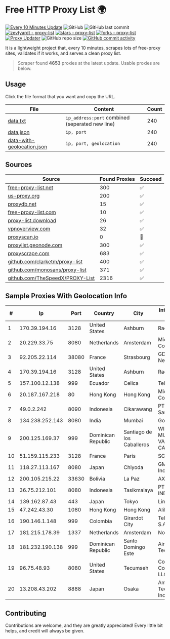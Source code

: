 
# Free HTTP Proxy List 🌍

[![Every 10 Minutes Update](https://github.com/mertguvencli/http-proxy-list/actions/workflows/main.yml/badge.svg?branch=main)](https://github.com/mertguvencli/http-proxy-list/actions/workflows/main.yml)
![GitHub](https://img.shields.io/github/license/mertguvencli/http-proxy-list)
![GitHub last commit](https://img.shields.io/github/last-commit/mertguvencli/http-proxy-list)
[![zevtyardt - proxy-list](https://img.shields.io/static/v1?label=zevtyardt&message=proxy-list&color=blue&logo=github)](https://github.com/zevtyardt/proxy-list "Go to GitHub repo")
[![stars - proxy-list](https://img.shields.io/github/stars/zevtyardt/proxy-list?style=social)](https://github.com/zevtyardt/proxy-list)
[![forks - proxy-list](https://img.shields.io/github/forks/zevtyardt/proxy-list?style=social)](https://github.com/zevtyardt/proxy-list)
[![Proxy Updater](https://github.com/zevtyardt/proxy-list/workflows/Proxy%20Updater/badge.svg)](https://github.com/zevtyardt/proxy-list/actions?query=workflow:"Proxy+Updater")
![GitHub repo size](https://img.shields.io/github/repo-size/zevtyardt/proxy-list)
[![GitHub commit activity](https://img.shields.io/github/commit-activity/m/zevtyardt/proxy-list?logo=commits)](https://github.com/zevtyardt/proxy-list/commits/main)

It is a lightweight project that, every 10 minutes, scrapes lots of free-proxy sites, validates if it works, and serves a clean proxy list.

> Scraper found **4653** proxies at the latest update. Usable proxies are below.

## Usage

Click the file format that you want and copy the URL.

|File|Content|Count|
|----|-------|-----|
|[data.txt](https://raw.githubusercontent.com/mertguvencli/http-proxy-list/main/proxy-list/data.txt)|`ip_address:port` combined (seperated new line)|240|
|[data.json](https://raw.githubusercontent.com/mertguvencli/http-proxy-list/main/proxy-list/data.json)|`ip, port`|240|
|[data-with-geolocation.json](https://raw.githubusercontent.com/mertguvencli/http-proxy-list/main/proxy-list/data-with-geolocation.json)|`ip, port, geolocation`|240|

## Sources

|Source|Found Proxies|Succeed|
|------|-------------|-------|
|[free-proxy-list.net](https://free-proxy-list.net)|300|✅|
|[us-proxy.org](https://www.us-proxy.org)|200|✅|
|[proxydb.net](http://proxydb.net)|15|✅|
|[free-proxy-list.com](https://free-proxy-list.com/?page=&port=&type%5B%5D=http&type%5B%5D=https&up_time=0&search=Search)|10|✅|
|[proxy-list.download](https://www.proxy-list.download/HTTP)|26|✅|
|[vpnoverview.com](https://vpnoverview.com/privacy/anonymous-browsing/free-proxy-servers)|32|✅|
|[proxyscan.io](https://www.proxyscan.io)|0|🚫|
|[proxylist.geonode.com](https://proxylist.geonode.com/api/proxy-list?limit=300&page=1&sort_by=lastChecked&sort_type=desc&protocols=http,https)|300|✅|
|[proxyscrape.com](https://api.proxyscrape.com/v2/?request=displayproxies&protocol=http&timeout=10000&country=all&ssl=all&anonymity=all)|683|✅|
|[github.com/clarketm/proxy-list](https://raw.githubusercontent.com/clarketm/proxy-list/master/proxy-list-raw.txt)|400|✅|
|[github.com/monosans/proxy-list](https://raw.githubusercontent.com/monosans/proxy-list/main/proxies/http.txt)|371|✅|
|[github.com/TheSpeedX/PROXY-List](https://raw.githubusercontent.com/TheSpeedX/PROXY-List/master/http.txt)|2316|✅|


## Sample Proxies With Geolocation Info

|#|Ip|Port|Country|City|Internet Service Provider|
|-|--|----|-------|----|-------------------------|
|1|170.39.194.16|3128|United States|Ashburn|Rackdog, LLC|
|2|20.229.33.75|8080|Netherlands|Amsterdam|Microsoft Corporation|
|3|92.205.22.114|38080|France|Strasbourg|GD MASS Network|
|4|170.39.194.16|3128|United States|Ashburn|Rackdog, LLC|
|5|157.100.12.138|999|Ecuador|Celica|Telconet S.A|
|6|20.187.167.218|80|Hong Kong|Hong Kong|Microsoft Corporation|
|7|49.0.2.242|8090|Indonesia|Cikarawang|PT Usaha Adi Sanggoro|
|8|134.238.252.143|8080|India|Mumbai|Google LLC|
|9|200.125.169.37|999|Dominican Republic|Santiago de los Caballeros|WIRELESS MULTI SERVICE VARGAS CABRERA, S. R. L|
|10|51.159.115.233|3128|France|Paris|SCALEWAY|
|11|118.27.113.167|8080|Japan|Chiyoda|GMO Internet, Inc.|
|12|200.105.215.22|33630|Bolivia|La Paz|AXS Bolivia S. A.|
|13|36.75.212.101|8080|Indonesia|Tasikmalaya|PT. TELKOM INDONESIA|
|14|139.162.87.43|443|Japan|Tokyo|Linode, LLC|
|15|47.242.43.30|1080|Hong Kong|Hong Kong|Alibaba.com LLC|
|16|190.146.1.148|999|Colombia|Girardot City|Telmex Colombia S.A.|
|17|181.215.178.39|1337|Netherlands|Amsterdam|NovoServe B.V.|
|18|181.232.190.138|999|Dominican Republic|Santo Domingo Este|Airtime Technology SRL|
|19|96.75.48.93|8080|United States|Tecumseh|Comcast Cable Communications, LLC|
|20|13.208.43.202|8888|Japan|Osaka|Amazon Technologies Inc.|



## Contributing

Contributions are welcome, and they are greatly appreciated! Every
little bit helps, and credit will always be given.

